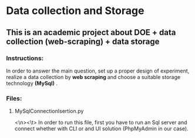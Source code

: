 
<h1> Data collection	and	Storage </h1>
<h2>This is an academic project about DOE + data collection (web-scraping) + data storage </h2>
<h3>Instructions:</h3>
<p>In	order	to	answer	the	main	question,	set	up	a	proper	design	of	experiment, realize	a	
  data	collection	by <strong>web	scraping </strong> and	choose	a	suitable storage	technology  <strong>(MySql)</strong> .</p>
<h3>Files:</h3>
<ol>
  <li>MySqlConnectionIsertion.py</li>
  <p><\n><\t> In order to run this file, first you have to run an Sql server and connect whether with CLI or and UI solution (PhpMyAdmin in our case).</p>
</ol>
